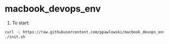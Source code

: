 # macbook_devops_env

1. To start:
```bash
curl -L https://raw.githubusercontent.com/ppawlowski/macbook_devops_env/master/init.sh -o init.sh && chmod +x init.sh
./init.sh
```